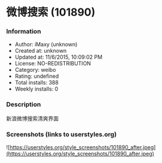 # 微博搜索 (101890)

### Information
- Author: iMaxy (unknown)
- Created at: unknown
- Updated at: 11/6/2015, 10:09:02 PM
- License: NO-REDISTRIBUTION
- Category: weibo
- Rating: undefined
- Total installs: 388
- Weekly installs: 0


### Description
新浪微博搜索清爽界面


### Screenshots (links to userstyles.org)
![https://userstyles.org/style_screenshots/101890_after.jpeg](https://userstyles.org/style_screenshots/101890_after.jpeg)


